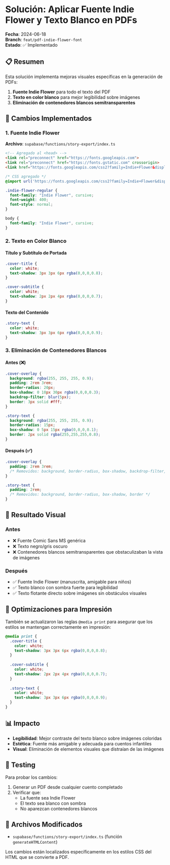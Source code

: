 # Solución: Aplicar Fuente Indie Flower y Texto Blanco en PDFs

**Fecha**: 2024-06-18  
**Branch**: `feat/pdf-indie-flower-font`  
**Estado**: ✅ Implementado

## 📋 Resumen

Esta solución implementa mejoras visuales específicas en la generación de PDFs:
1. **Fuente Indie Flower** para todo el texto del PDF
2. **Texto en color blanco** para mejor legibilidad sobre imágenes 
3. **Eliminación de contenedores blancos semitransparentes**

## 🎨 Cambios Implementados

### 1. **Fuente Indie Flower**
**Archivo**: `supabase/functions/story-export/index.ts`

```html
<!-- Agregado al <head> -->
<link rel="preconnect" href="https://fonts.googleapis.com">
<link rel="preconnect" href="https://fonts.gstatic.com" crossorigin>
<link href="https://fonts.googleapis.com/css2?family=Indie+Flower&display=swap" rel="stylesheet">
```

```css
/* CSS agregado */
@import url('https://fonts.googleapis.com/css2?family=Indie+Flower&display=swap');

.indie-flower-regular {
  font-family: "Indie Flower", cursive;
  font-weight: 400;
  font-style: normal;
}

body { 
  font-family: "Indie Flower", cursive;
}
```

### 2. **Texto en Color Blanco**

#### Título y Subtítulo de Portada
```css
.cover-title {
  color: white;
  text-shadow: 3px 3px 6px rgba(0,0,0,0.8);
}

.cover-subtitle {
  color: white;
  text-shadow: 2px 2px 4px rgba(0,0,0,0.7);
}
```

#### Texto del Contenido
```css
.story-text {
  color: white;
  text-shadow: 3px 3px 6px rgba(0,0,0,0.9);
}
```

### 3. **Eliminación de Contenedores Blancos**

#### Antes (❌)
```css
.cover-overlay {
  background: rgba(255, 255, 255, 0.9);
  padding: 2rem 3rem;
  border-radius: 20px;
  box-shadow: 0 10px 30px rgba(0,0,0,0.3);
  backdrop-filter: blur(5px);
  border: 3px solid #fff;
}

.story-text {
  background: rgba(255, 255, 255, 0.9);
  border-radius: 15px;
  box-shadow: 0 5px 15px rgba(0,0,0,0.1);
  border: 2px solid rgba(255,255,255,0.8);
}
```

#### Después (✅)
```css
.cover-overlay {
  padding: 2rem 3rem;
  /* Removidos: background, border-radius, box-shadow, backdrop-filter, border */
}

.story-text {
  padding: 2rem;
  /* Removidos: background, border-radius, box-shadow, border */
}
```

## 🎯 Resultado Visual

### Antes
- ❌ Fuente Comic Sans MS genérica
- ❌ Texto negro/gris oscuro
- ❌ Contenedores blancos semitransparentes que obstaculizaban la vista de imágenes

### Después  
- ✅ Fuente Indie Flower (manuscrita, amigable para niños)
- ✅ Texto blanco con sombra fuerte para legibilidad
- ✅ Texto flotante directo sobre imágenes sin obstáculos visuales

## 🔧 Optimizaciones para Impresión

También se actualizaron las reglas `@media print` para asegurar que los estilos se mantengan correctamente en impresión:

```css
@media print {
  .cover-title {
    color: white;
    text-shadow: 3px 3px 6px rgba(0,0,0,0.8);
  }
  
  .cover-subtitle {
    color: white;
    text-shadow: 2px 2px 4px rgba(0,0,0,0.7);
  }
  
  .story-text {
    color: white;
    text-shadow: 3px 3px 6px rgba(0,0,0,0.9);
  }
}
```

## 📊 Impacto

- **Legibilidad**: Mejor contraste del texto blanco sobre imágenes coloridas
- **Estética**: Fuente más amigable y adecuada para cuentos infantiles
- **Visual**: Eliminación de elementos visuales que distraían de las imágenes

## 🧪 Testing

Para probar los cambios:
1. Generar un PDF desde cualquier cuento completado
2. Verificar que:
   - La fuente sea Indie Flower
   - El texto sea blanco con sombra
   - No aparezcan contenedores blancos

## 📁 Archivos Modificados

- `supabase/functions/story-export/index.ts` (función `generateHTMLContent`)

Los cambios están localizados específicamente en los estilos CSS del HTML que se convierte a PDF.